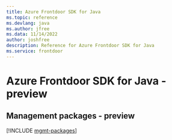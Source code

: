 ```yaml
---
title: Azure Frontdoor SDK for Java
ms.topic: reference
ms.devlang: java
ms.author: jfree
ms.data: 11/14/2022
author: joshfree
description: Reference for Azure Frontdoor SDK for Java
ms.service: frontdoor
---
```

# Azure Frontdoor SDK for Java - preview

## Management packages - preview
[!INCLUDE [mgmt-packages](frontdoor-mgmt-index.md)]